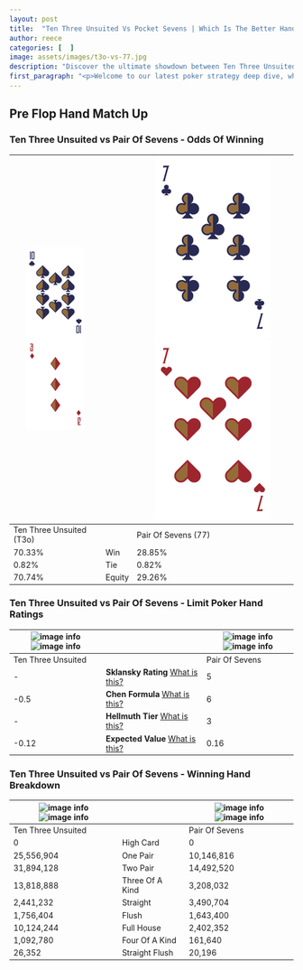 ```yaml
---
layout: post
title:  "Ten Three Unsuited Vs Pocket Sevens | Which Is The Better Hand In Poker? A Complete Guide"
author: reece
categories: [  ]
image: assets/images/t3o-vs-77.jpg
description: "Discover the ultimate showdown between Ten Three Unsuited and Pair Of Sevens in poker! Uncover the odds, strategies, and scenarios where one hand triumphs over the other. Get ready to up your poker game with this thrilling analysis."
first_paragraph: "<p>Welcome to our latest poker strategy deep dive, where we're pitting two distinct hands against each other in a high-stakes showdown: Ten Three Unsuited vs Pair Of Sevens.</p><p>In the dynamic world of poker, every decision counts, and knowing which hand holds the upper hand is key to your success at the table.</p><p>In this article, we'll dissect these two hands, explore the scenarios where one dominates the other, and equip you with the knowledge to make strategic choices that can tip the odds in your favor.</p><p>Get ready to unravel the intriguing dynamics of these poker hands and elevate your game to new heights.</p>"
---
```




[comment]: # (sp0)

## Pre Flop Hand Match Up

<div class="table hand-ratings" markdown="1"> 



### Ten Three Unsuited vs Pair Of Sevens - Odds Of Winning


    
| ![image info](assets/images/hand1/T.png) ![image info](assets/images/hand1/3o.png) |  | ![image info](assets/images/hand2/7.png) ![image info](assets/images/hand2/7o.png) |
| -------- | -------- | -------- |
| Ten Three Unsuited (T3o) |  | Pair Of Sevens (77) |
| 70.33% | Win | 28.85% |
| 0.82% | Tie | 0.82% |
| 70.74% | Equity | 29.26% |




[comment]: # (sp1)



### Ten Three Unsuited vs Pair Of Sevens - Limit Poker Hand Ratings


    
| ![image info](https://www.riverpairs.com/assets/images/hand1/T.png) ![image info](https://www.riverpairs.com/assets/images/hand1/3o.png) |  | ![image info](https://www.riverpairs.com/assets/images/hand2/7.png) ![image info](https://www.riverpairs.com/assets/images/hand2/7o.png) |
| -------- | -------- | -------- |
| Ten Three Unsuited |  | Pair Of Sevens |
| - | **Sklansky Rating** [What is this?](/sklansky-rating-explained) | 5 |
| -0.5 | **Chen Formula** [What is this?](/chen-formula-explained) | 6 |
| - | **Hellmuth Tier** [What is this?](/Hellmuth-tier-explained) | 3 |
| -0.12 | **Expected Value** [What is this?](/expected-value-explained) | 0.16 |




[comment]: # (sp2)



### Ten Three Unsuited vs Pair Of Sevens - Winning Hand Breakdown


    
| ![image info](https://www.riverpairs.com/assets/images/hand1/T.png) ![image info](https://www.riverpairs.com/assets/images/hand1/3o.png) |  | ![image info](https://www.riverpairs.com/assets/images/hand2/7.png) ![image info](https://www.riverpairs.com/assets/images/hand2/7o.png) |
| -------- | -------- | -------- |
| Ten Three Unsuited |  | Pair Of Sevens |
| 0 | High Card | 0 |
| 25,556,904 | One Pair | 10,146,816 |
| 31,894,128 | Two Pair | 14,492,520 |
| 13,818,888 | Three Of A Kind | 3,208,032 |
| 2,441,232 | Straight | 3,490,704 |
| 1,756,404 | Flush | 1,643,400 |
| 10,124,244 | Full House | 2,402,352 |
| 1,092,780 | Four Of A Kind | 161,640 |
| 26,352 | Straight Flush | 20,196 |




[comment]: # (sp3)



</div>

[comment]: # (sp4)



[comment]: # (sp5)

